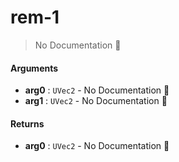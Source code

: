 # rem\-1

> No Documentation 🚧

#### Arguments

- **arg0** : `UVec2` \- No Documentation 🚧
- **arg1** : `UVec2` \- No Documentation 🚧

#### Returns

- **arg0** : `UVec2` \- No Documentation 🚧